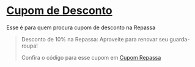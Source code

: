 # [Cupom de Desconto](https://github.com/CupomDeDesconto/Promocoes/blob/main/README.md)
Esse é para quem procura cupom de desconto na Repassa
<blockquote cite="https://asasdodesconto.com/moda-e-acessorios/desconto-de-10-na-repassa-aproveite-para-renovar-seu-guarda-roupa-17003"><p>Desconto de 10% na Repassa: Aproveite para renovar seu guarda-roupa!</p><footer>Confira o código para esse cupom em <a href="https://asasdodesconto.com/moda-e-acessorios/desconto-de-10-na-repassa-aproveite-para-renovar-seu-guarda-roupa-17003">Cupom Repassa</a></footer></blockquote>